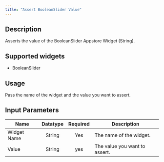 ```yaml
---
title: "Assert BooleanSlider Value"
---
```

## Description
Asserts the value of the BooleanSlider Appstore Widget (String).

## Supported widgets
 + BooleanSlider

## Usage
Pass the name of the widget and the value you want to assert.

## Input Parameters

Name | Datatype | Required | Description
---- |:--------:| :-------:|---------------
Widget Name | String | Yes | The name of the widget.
Value | String | yes | The value you want to assert.
